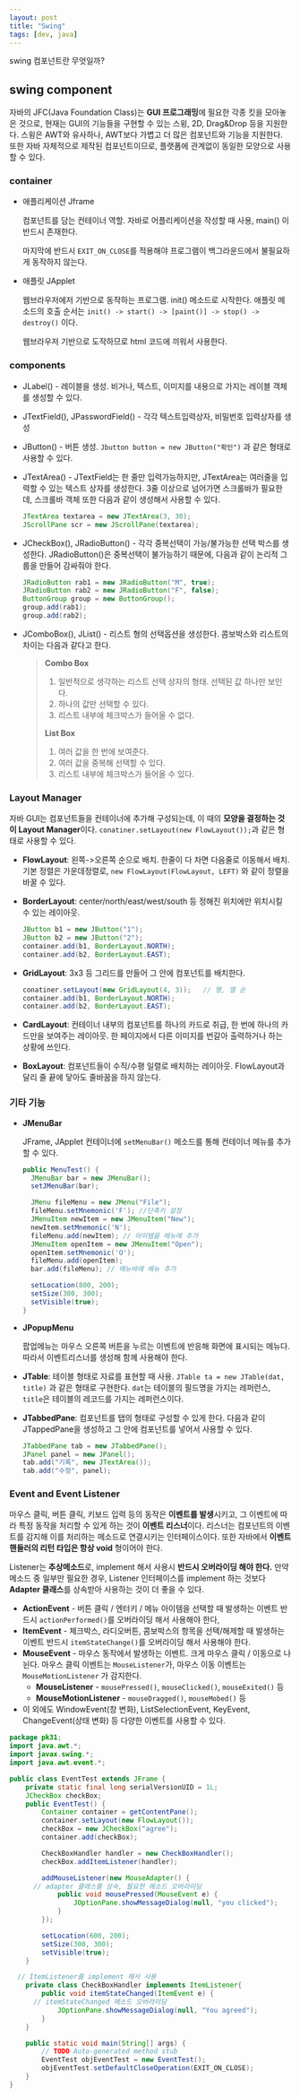 ```yaml
---
layout: post
title: "Swing"
tags: [dev, java]
---
```


swing 컴포넌트란 무엇일까?

## swing component

자바의 JFC(Java Foundation Class)는 **GUI 프로그래밍**에 필요한 각종 킷을 모아놓은 것으로, 현재는 GUI의 기능들을 구현할 수 있는 스윙, 2D, Drag&Drop 등을 지원한다. 스윙은 AWT와 유사하나, AWT보다 가볍고 더 많은 컴포넌트와 기능을 지원한다. 또한 자바 자체적으로 제작된 컴포넌트이므로, 플랫폼에 관계없이 동일한 모양으로 사용할 수 있다.

### container

- 애플리케이션 Jframe

  컴포넌트를 담는 컨테이너 역할. 자바로 어플리케이션을 작성할 때 사용, main() 이 반드시 존재한다.

  마지막에 반드시 `EXIT_ON_CLOSE`를 적용해야 프로그램이 백그라운드에서 불필요하게 동작하지 않는다.

- 애플릿 JApplet

  웹브라우저에저 기반으로 동작하는 프로그램. init() 메소드로 시작한다. 애플릿 메소드의 호출 순서는 `init() -> start() -> [paint()] -> stop() -> destroy()` 이다.

  웹브라우저 기반으로 도작하므로 html 코드에 끼워서 사용한다.

### components

- JLabel() - 레이블을 생성. 비거나, 텍스트, 이미지를 내용으로 가지는 레이블 객체를 생성할 수 있다.

- JTextField(), JPasswordField() - 각각 텍스트입력상자, 비밀번호 입력상자를 생성

- JButton() - 버튼 생성. `Jbutton button = new JButton("확인")` 과 같은 형태로 사용할 수 있다.

- JTextArea() - JTextField는 한 줄만 입력가능하지만, JTextArea는 여러줄을 입력할 수 있는 텍스트 상자를 생성한다. 3줄 이상으로 넘어가면 스크롤바가 필요한데, 스크롤바 객체 또한 다음과 같이 생성해서 사용할 수 있다.

  ```java
  JTextArea textarea = new JTextArea(3, 30);
  JScrollPane scr = new JScrollPane(textarea);
  ```

- JCheckBox(), JRadioButton() - 각각 중복선택이 가능/불가능한 선택 박스를 생성한다. JRadioButton()은 중복선택이 불가능하기 때문에, 다음과 같이 논리적 그룹을 만들어 감싸줘야 한다.

  ```java
  JRadioButton rab1 = new JRadioButton("M", true);
  JRadioButton rab2 = new JRadioButton("F", false);
  ButtonGroup group = new ButtonGroup();
  group.add(rab1);
  group.add(rab2);
  ```

- JComboBox(), JList() - 리스트 형의 선택옵션을 생성한다. 콤보박스와 리스트의 차이는 다음과 같다고 한다.

  > **Combo Box**
  >
  > 1. 일반적으로 생각하는 리스트 선택 상자의 형태. 선택된 값 하나만 보인다.
  > 2. 하나의 값만 선택할 수 있다.
  > 3. 리스트 내부에 체크박스가 들어올 수 없다.
  >
  > **List Box**
  >
  > 1. 여러 값을 한 번에 보여준다.
  > 2. 여러 값을 중복해 선택할 수 있다.
  > 3. 리스트 내부에 체크박스가 들어올 수 있다.

### Layout Manager

자바 GUI는 컴포넌트들을 컨테이너에 추가해 구성되는데, 이 때의 **모양을 결정하는 것이 Layout Manager**이다. `conatiner.setLayout(new FlowLayout());`과 같은 형태로 사용할 수 있다.

- **FlowLayout**: 왼쪽->오른쪽 순으로 배치. 한줄이 다 차면 다음줄로 이동해서 배치. 기본 정렬은 가운데정렬로, `new FlowLayout(FlowLayout, LEFT)` 와 같이 정렬을 바꿀 수 있다.

- **BorderLayout**: center/north/east/west/south 등 정해진 위치에만 위치시킬 수 있는 레이아웃.

  ```java
  JButton b1 = new JButton("1");
  JButton b2 = new JButton("2");
  container.add(b1, BorderLayout.NORTH);
  container.add(b2, BorderLayout.EAST);
  ```

- **GridLayout**: 3x3 등 그리드를 만들어 그 안에 컴포넌트를 배치한다.

  ```java
  conatiner.setLayout(new GridLayout(4, 3));   // 행, 열 순
  container.add(b1, BorderLayout.NORTH);
  container.add(b2, BorderLayout.EAST);
  ```

- **CardLayout**: 컨테이너 내부의 컴포넌트를 하나의 카드로 취급, 한 번에 하나의 카드만을 보여주는 레이아웃. 한 페이지에서 다른 이미지를 번갈아 출력하거나 하는 상황에 쓰인다.
- **BoxLayout**: 컴포넌트들이 수직/수평 일렬로 배치하는 레이아웃. FlowLayout과 달리 줄 끝에 닿아도 줄바꿈을 하지 않는다.

### 기타 기능

- **JMenuBar**

  JFrame, JApplet 컨테이너에 `setMenuBar()` 메소드를 통해 컨테이너 메뉴를 추가할 수 있다.

  ```java
  public MenuTest() {
    JMenuBar bar = new JMenuBar();
    setJMenuBar(bar);

    JMenu fileMenu = new JMenu("File");
    fileMenu.setMnemonic('F'); //단축키 설정
    JMenuItem newItem = new JMenuItem("New");
    newItem.setMnemonic('N');
    fileMenu.add(newItem); // 아이템을 메뉴에 추가
    JMenuItem openItem = new JMenuItem("Open");
    openItem.setMnemonic('O');
    fileMenu.add(openItem);
    bar.add(fileMenu); // 메뉴바에 메뉴 추가

    setLocation(800, 200);
    setSize(300, 300);
    setVisible(true);
  }
  ```

- **JPopupMenu**

  팝업메뉴는 마우스 오른쪽 버튼을 누르는 이벤트에 반응해 화면에 표시되는 메뉴다. 따라서 이벤트리스너를 생성해 함께 사용해야 한다.

- **JTable**: 테이블 형태로 자료를 표현할 때 사용. `JTable ta = new JTable(dat, title)` 과 같은 형태로 구현한다. `dat`는 테이블의 필드명을 가지는 레퍼런스, `title`은 테이블의 레코드를 가지는 레퍼런스이다.

- **JTabbedPane**: 컴포넌트를 탭의 형태로 구성할 수 있게 한다. 다음과 같이 JTappedPane을 생성하고 그 안에 컴포넌트를 넣어서 사용할 수 있다.

  ```java
  JTabbedPane tab = new JTabbedPane();
  JPanel panel = new JPanel();
  tab.add("기록", new JTextArea());
  tab.add("수정", panel);
  ```

### Event and Event Listener

마우스 클릭, 버튼 클릭, 키보드 입력 등의 동작은 **이벤트를 발생**시키고, 그 이벤트에 따라 특정 동작을 처리할 수 있게 하는 것이 **이벤트 리스너**이다. 리스너는 컴포넌트의 이벤트를 감지해 이를 처리하는 메소드로 연결시키는 인터페이스이다. 또한 자바에서 **이벤트핸들러의 리턴 타입은 항상 void** 형이어야 한다.

Listener는 **추상메소드**로, implement 해서 사용시 **반드시 오버라이딩 해야 한다.** 만약 메소드 중 일부만 필요한 경우, Listener 인터페이스를 implement 하는 것보다 **Adapter 클래스**를 상속받아 사용하는 것이 더 좋을 수 있다.

- **ActionEvent** - 버튼 클릭 / 엔터키 / 메뉴 아이템을 선택할 때 발생하는 이벤트
  반드시 `actionPerformed()`를 오버라이딩 해서 사용해야 한다,
- **ItemEvent** - 체크박스, 라디오버튼, 콤보박스의 항목을 선택/해제할 때 발생하는 이벤트
  반드시 `itemStateChange()`를 오버라이딩 해서 사용해야 한다.
- **MouseEvent** - 마우스 동작에서 발생하는 이벤트. 크게 마우스 클릭 / 이동으로 나뉜다. 마우스 클릭 이벤트는 `MouseListener`가, 마우스 이동 이벤트는 `MouseMotionListener` 가 감지한다.
  - **MouseListener** - `mousePressed()`, `mouseClicked()`, `mouseExited()` 등
  - **MouseMotionListener** - `mouseDragged()`, `mouseMobed()` 등
- 이 외에도 WindowEvent(창 변화), ListSelectionEvent, KeyEvent, ChangeEvent(상태 변화) 등 다양한 이벤트를 사용할 수 있다.

```java
package pk31;
import java.awt.*;
import javax.swing.*;
import java.awt.event.*;

public class EventTest extends JFrame {
	private static final long serialVersionUID = 1L;
	JCheckBox checkBox;
	public EventTest() {
		Container container = getContentPane();
		container.setLayout(new FlowLayout());
		checkBox = new JCheckBox("agree");
		container.add(checkBox);

		CheckBoxHandler handler = new CheckBoxHandler();
		checkBox.addItemListener(handler);

		addMouseListener(new MouseAdapter() {
      // adapter 클래스를 상속, 필요한 메소드 오버라이딩
			public void mousePressed(MouseEvent e) {
				JOptionPane.showMessageDialog(null, "you clicked");
			}
		});

		setLocation(600, 200);
		setSize(300, 300);
		setVisible(true);
	}

  // ItemListener를 implement 해서 사용
	private class CheckBoxHandler implements ItemListener{
		public void itemStateChanged(ItemEvent e) {
      // itemStateChanged 메소드 오버라이딩
			JOptionPane.showMessageDialog(null, "You agreed");
		}
	}

	public static void main(String[] args) {
		// TODO Auto-generated method stub
		EventTest objEventTest = new EventTest();
		objEventTest.setDefaultCloseOperation(EXIT_ON_CLOSE);
	}
}
```
